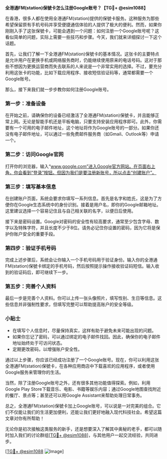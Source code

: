 **全港通FM(station)保號卡怎么注册Google账号？【TG💪+ @esim1088】**

在香港，很多人都在使用全港通FM(station)提供的保號卡服务。这种服务为那些希望保留原有手机号码并享受便捷通信体验的人提供了极大的便利。然而，如果你刚刚入手了这张保號卡，可能会遇到一个问题：如何注册一个Google账号呢？这看似简单的问题，实际上需要一些技巧和步骤。今天，我们就来详细探讨一下这个话题。

首先，让我们了解一下全港通FM(station)保號卡的基本情况。这张卡的主要特点是允许用户在更换手机或网络服务商时，仍能继续使用原来的电话号码。这对于那些不想因为更换运营商而失去联系的人来说是一个非常实用的选择。不过，要充分利用这张卡的功能，比如下载应用程序、接收短信验证码等，通常都需要一个Google账号。

那么，接下来我们就一步步教你如何注册Google账号。

### 第一步：准备设备

在开始之前，请确保你的设备已经激活了全港通FM(station)保號卡，并且能够正常上网。无论是智能手机还是平板电脑，只要支持安装应用程序即可。此外，你需要有一个可用的电子邮件地址，这个地址将作为Google账号的一部分。如果你还没有电子邮件地址，可以通过一些免费邮件服务商（如Gmail、Outlook等）申请一个。

### 第二步：访问Google官网

打开你的浏览器，输入“www.google.com”进入Google官方网站。在页面右上角，你会看到“登录”按钮。但因为我们是要注册新账号，所以点击“创建账户”。

### 第三步：填写基本信息

在创建账户页面，系统会要求你填写一系列信息。首先是名字和姓氏，这是为了方便你在Google生态系统中的身份识别。接着是用户名，即你的Google邮箱地址。这里建议选择一个容易记住且与自己相关联的名字，以便日后使用。

接下来是密码设置。Google对密码的安全性有较高要求，通常至少包含字母、数字以及特殊字符，并且长度不少于8位。请务必记住你设置的密码，因为它将是保护你账户安全的重要手段。

### 第四步：验证手机号码

完成上述步骤后，系统会让你输入一个手机号码用于验证身份。输入你的全港通FM(station)保號卡绑定的手机号码，然后按照提示操作接收验证码短信。输入收到的验证码后，即可继续下一步。

### 第五步：完善个人资料

最后一步是完善个人资料。你可以上传一张头像照片，填写性别、生日等信息。这些信息并非强制性要求，但填写完整可以帮助提高账户的安全等级。

### 小贴士

- 在填写个人信息时，尽量保持真实，这样有助于避免未来可能出现的问题。
- 如果你忘记了密码，可以通过绑定的电子邮件找回。因此，确保你的电子邮件地址始终处于可访问状态。
- 定期更改密码，以增强账户安全性。

通过以上步骤，你应该已经成功注册了一个Google账号。现在，你可以利用这张全港通FM(station)保號卡，在各种应用商店中下载喜欢的应用程序，或者使用Google服务来管理你的生活。

当然，除了注册Google账号之外，还有很多其他功能值得探索。例如，利用Google Play Store下载音乐、电影、书籍等娱乐内容；通过Google地图查找附近的餐厅、景点等；甚至还可以用Google Assistant来帮助处理日常事务。

总之，全港通FM(station)保號卡加上Google账号，可以说是一对完美的组合。它们不仅能让我们的生活更加便利，还能让我们更好地融入现代科技社会。希望这篇文章对你有所帮助！

无论你是初次接触这类服务的新手，还是想要深入了解其中奥秘的老手，都可以随时加入我们的讨论群组[[TG💪+ @esim1088](https://t.me/s/esim1088)]，与其他用户一起交流经验，共同进步。

[[TG💪+ @esim1088](https://t.me/s/esim1088) ![Image](https://i.postimg.cc/4NQfJmqS/Snipaste-2025-05-13-00-14-12.png)]